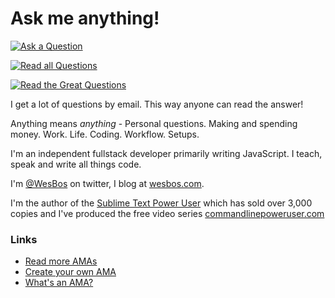 # Ask me anything!

[![Ask a Question](http://wes.io/c23W/boo-ya)](../../issues/new)

[![Read all Questions](http://wes.io/c21W/allllll-of-them)](../../issues?q=is%3Aissue+is%3Aclosed)

[![Read the Great Questions](http://wes.io/c23M/grrrrrreat)](../../issues?q=label%3A"Great+Q%21"+is%3Aclosed)

I get a lot of questions by email. This way anyone can read the answer!

Anything means _anything_ - Personal questions. Making and spending money. Work. Life. Coding. Workflow. Setups.

I'm an independent fullstack developer primarily writing JavaScript. I teach, speak and write all things code. 

I'm [@WesBos](http://WesBos.com) on twitter, I blog at [wesbos.com](http://wesbos.com). 

I'm the author of the [Sublime Text Power User](http://SublimeTextBook.com) which has sold over 3,000 copies and I've produced the free video series [commandlinepoweruser.com](http://commandlinepoweruser.com/)

### Links

- [Read more AMAs](https://github.com/sindresorhus/amas)
- [Create your own AMA](../../fork)
- [What's an AMA?](https://en.wikipedia.org/wiki/Reddit#IAmA_and_AMA)
